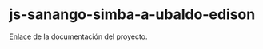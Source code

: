 # js-sanango-simba-a-ubaldo-edison
[Enlace](https://docs.google.com/document/d/1hnVBbw-ZDNeWQHXdkBylI6dvAgD3d31QU3JKGHgWkOc/edit?usp=sharing) de la documentación del proyecto.  
